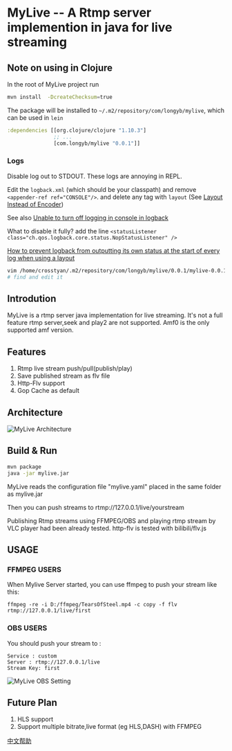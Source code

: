 # MyLive -- A  Rtmp server implemention in java for live streaming

## Note on using in Clojure

In the root of MyLive project run

```bash
mvn install  -DcreateChecksum=true
```

The package will be installed to `~/.m2/repository/com/longyb/mylive`, which can be used in `lein`

```clojure
:dependencies [[org.clojure/clojure "1.10.3"]
               ;; ...
               [com.longyb/mylive "0.0.1"]]
```

### Logs

Disable log out to STDOUT. These logs are annoying in REPL.

Edit the `logback.xml` (which should be your classpath) and remove `<appender-ref ref="CONSOLE"/>`.
and delete any tag with `layout` (See [Layout Instead of Encoder](https://logback.qos.ch/codes.html#layoutInsteadOfEncoder))

See also [Unable to turn off logging in console in logback](https://stackoverflow.com/questions/32947077/unable-to-turn-off-logging-in-console-in-logback)

What to disable it fully? add the line `<statusListener class="ch.qos.logback.core.status.NopStatusListener" />`

[How to prevent logback from outputting its own status at the start of every log when using a layout](https://stackoverflow.com/questions/3257154/how-to-prevent-logback-from-outputting-its-own-status-at-the-start-of-every-log)

```bash
vim /home/crosstyan/.m2/repository/com/longyb/mylive/0.0.1/mylive-0.0.1.jar
# find and edit it
```

## Introdution
MyLive is a rtmp server java implementation for live streaming.
It's not a full feature rtmp server,seek and play2 are not supported. Amf0 is the only supported amf version.


## Features 

1. Rtmp live stream push/pull(publish/play)
2. Save published stream as flv file
3. Http-Flv support
4. Gop Cache as default


## Architecture
![MyLive Architecture](https://sinacloud.net/longyb-myblog/mylive_arche.png)

##   Build & Run

```bash
mvn package
java -jar mylive.jar
```

MyLive reads the configuration file "mylive.yaml" placed in the same folder as mylive.jar

Then you can push streams to rtmp://127.0.0.1/live/yourstream 

Publishing Rtmp streams using FFMPEG/OBS and playing rtmp stream by VLC player had been already tested. 
http-flv is tested with bilibili/flv.js

## USAGE 
### FFMPEG USERS
When Mylive Server started, you can use ffmpeg to push your stream like this:

````
ffmpeg -re -i D:/ffmpeg/TearsOfSteel.mp4 -c copy -f flv rtmp://127.0.0.1/live/first
````

### OBS USERS
You should push your stream to :

````
Service : custom
Server : rtmp://127.0.0.1/live
Stream Key: first
````

![MyLive OBS Setting](https://sinacloud.net/longyb-myblog/obs_push_setting.png)

## Future Plan
1. HLS support
2. Support multiple bitrate,live format (eg HLS,DASH) with FFMPEG


[中文帮助](README_zh_CN.md)